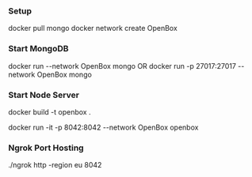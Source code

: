 ### Setup
docker pull mongo
docker network create OpenBox

### Start MongoDB
docker run --network OpenBox mongo
OR
docker run -p 27017:27017 --network OpenBox mongo

### Start Node Server
docker build -t openbox .

docker run -it -p 8042:8042 --network OpenBox openbox

### Ngrok Port Hosting
./ngrok http -region eu 8042